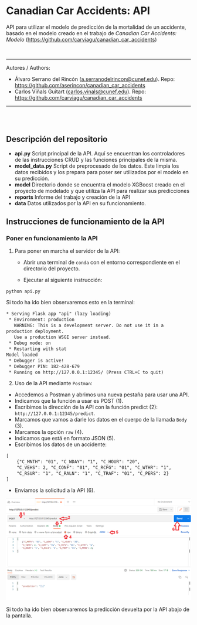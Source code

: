 # Canadian Car Accidents: API
API para utilizar el modelo de predicción de la mortalidad de un accidente, basado en el modelo creado 
en el trabajo de *Canadian Car Accidents: Modelo* (https://github.com/carviagu/canadian_car_accidents)

<br> 

---

Autores / Authors:

* Álvaro Serrano del Rincón (a.serranodelrincon@cunef.edu). Repo: https://github.com/aserincon/canadian_car_accidents
* Carlos Viñals Guitart (carlos.vinals@cunef.edu). Repo: https://github.com/carviagu/canadian_car_accidents

---
<br>
<br> 

## Descripción del repositorio

* **api.py** Script principal de la API. Aquí se encuentran los controladores de las instrucciones CRUD y las funciones principales de la misma.
* **model_data.py** Script de preprocesado de los datos. Este limpia los datos recibidos y los prepara para poser ser utilizados por el modelo en su predicción.
* **model** Directorio donde se encuentra el modelo XGBoost creado en el proyecto de modelado y que utiliza la API para realizar sus predicciones
* **reports** Informe del trabajo y creación de la API
* **data** Datos utilizados por la API en su funcionamiento.


## Instrucciones de funcionamiento de la API

### Poner en funcionamiento la API 
1. Para poner en marcha el servidor de la API:

   * Abrir una terminal de ```conda``` con el entorno correspondiente en el directorio del proyecto.
  
   * Ejecutar al siguiente instrucción:
   
```
python api.py
```

Si todo ha ido bien observaremos esto en la terminal:
```
* Serving Flask app "api" (lazy loading)
 * Environment: production
   WARNING: This is a development server. Do not use it in a production deployment.
   Use a production WSGI server instead.
 * Debug mode: on
 * Restarting with stat
Model loaded
 * Debugger is active!
 * Debugger PIN: 182-428-679
 * Running on http://127.0.0.1:12345/ (Press CTRL+C to quit)

```

2. Uso de la API mediante ```Postman```:

* Accedemos a Postman y abrimos una nueva pestaña para usar una API.
* Indicamos que la función a usar es POST (1).
* Escribimos la dirección de la API con la función predict (2): ```http://127.0.0.1:12345/predict```.
* Marcamos que vamos a darle los datos en el cuerpo de la llamada ```Body``` (3).
* Marcamos la opción ```raw``` (4).
* Indicamos que está en formato JSON (5).
* Escribimos los datos de un accidente:
```
[
    {"C_MNTH": "01", "C_WDAY": "1", "C_HOUR": "20", 
    "C_VEHS": 2, "C_CONF": "01", "C_RCFG": "01", "C_WTHR": "1", 
    "C_RSUR": "1", "C_RALN": "1", "C_TRAF": "01", "C_PERS": 2}
]
```
* Enviamos la solicitud a la API (6).


![](images/Postman_scheme.png)


Si todo ha ido bien observaremos la predicción devuelta por la API abajo de la pantalla. 

